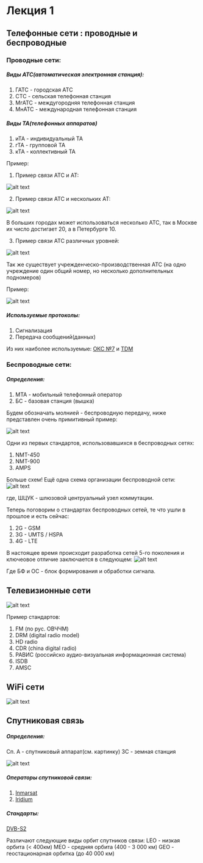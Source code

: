# Лекция 1

## Телефонные сети : проводные и беспроводные

### Проводные сети:

##### Виды АТС(автоматическая электронная станция):
1. ГАТС - городская АТС
2. СТС - сельская телефонная станция
3. МгАТС - междугородняя телефонная станция
4. МнАТС - международная телефонная станция

##### Виды ТА(телефонных аппаратов)
1. иТА - индивидуальный ТА
2. гТА - групповой ТА
3. кТА - коллективный ТА

Пример:

1. Пример связи АТС и АТ:

![alt text](https://raw.githubusercontent.com/krasnotsvetov/Networks_course/master/Images/1_1.png)

2. Пример связи АТС и нескольких АТ:

![alt text](https://raw.githubusercontent.com/krasnotsvetov/Networks_course/master/Images/1_2.png)

В больших городах может использоваться несколько АТС, так в Москве их число достигает 20, а в Петербурге 10.

3. Пример связи АТС различных уровней:

![alt text](https://raw.githubusercontent.com/krasnotsvetov/Networks_course/master/Images/1_3.png)


Так же существует учрежденческо-производственная АТС (на одно учреждение один общий номер, но несколько дополнительных подномеров)

Пример:

![alt text](https://raw.githubusercontent.com/krasnotsvetov/Networks_course/master/Images/1_4.png)

##### Используемые протоколы:
1. Сигнализация
2. Передача сообщений(данных)

Из них наиболее используемые: [ОКС №7](https://ru.wikipedia.org/wiki/ОКС-7) и [TDM](https://ru.wikipedia.org/wiki/Мультиплексирование_с_разделением_по_времени)

### Беспроводные сети:

##### Определения:
1. МТА - мобильный телефонный оператор
2. БС - базовая станция (вышка)

Будем обозначать молнией - беспроводную передачу, ниже представлен очень примитивный пример:

![alt text](https://raw.githubusercontent.com/krasnotsvetov/Networks_course/master/Images/1_5.png)

Одни из первых стандартов, использовавшихся в беспроводных сетях:
1. NMT-450
2. NMT-900
3. AMPS

Больше схем! Ещё одна схема организации беспроводной сети:
![alt text](https://raw.githubusercontent.com/krasnotsvetov/Networks_course/master/Images/1_6.png)

где, ШЦУК - шлюзовой центруальный узел коммутации.

Теперь поговорим о стандартах беспроводных сетей, те что ушли в прошлое и есть сейчас:
1. 2G - GSM
2. 3G - UMTS / HSPA
3. 4G - LTE

В настоящее время происходит разработка сетей 5-го поколения и ключеовое отличие заключается в следующем:
![alt text](https://raw.githubusercontent.com/krasnotsvetov/Networks_course/master/Images/1_7.png)

Где БФ и ОС - блок формирования и обработки сигнала.


## Телевизионные сети
![alt text](https://raw.githubusercontent.com/krasnotsvetov/Networks_course/master/Images/1_8.png)

Пример стандартов:
1. FM (по рус. ОВЧЧМ)
2. DRM (digital radio model)
3. HD radio
4. CDR (china digital radio)
5. РАВИС (российско аудио-визуальная информационная система)
6. ISDB 
7. AMSC

## WiFi сети

![alt text](https://raw.githubusercontent.com/krasnotsvetov/Networks_course/master/Images/1_9.png)

## Спутниковая связь

##### Определения:
Сп. А - спутниковый аппарат(см. картинку)
ЗС - земная станция

![alt text](https://raw.githubusercontent.com/krasnotsvetov/Networks_course/master/Images/1_10.png)

##### Операторы спутниковой связи:
1. [Inmarsat](https://ru.wikipedia.org/wiki/Inmarsat)
2. [Iridium](https://ru.wikipedia.org/wiki/Иридиум)

##### Стандарты:
[DVB-S2](https://ru.wikipedia.org/wiki/DVB-S2)

Различают следующие виды орбит спутников связи:
LEO - низкая орбита (< 400км)
MEO - средняя орбита (400 - 3 000 км)
GEO - геостационарная орбитка (до 40 000 км)




